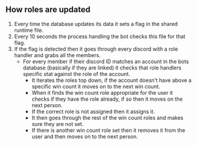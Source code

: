 ## How roles are updated
1) Every time the database updates its data it sets a flag in the shared runtime file. 
2) Every 10 seconds the process handling the bot checks this file for that flag. 
3) If the flag is detected then it goes through every discord with a role handler and grabs all the members. 
    - For every member if their discord ID matches an account in the bots database (basically if they are linked) it checks that role handlers specific stat against the role of the account. 
      - It iterates the roles top down, if the account doesn't have above a specific win count it moves on to the next win count. 
      - When it finds the win count role appropriate for the user it checks if they have the role already, if so then it moves on the next person. 
      - If the correct role is not assigned then it assigns it. 
      - It then goes through the rest of the win count roles and makes sure they are not set. 
      - If there is another win count role set then it removes it from the user and then moves on to the next person.
